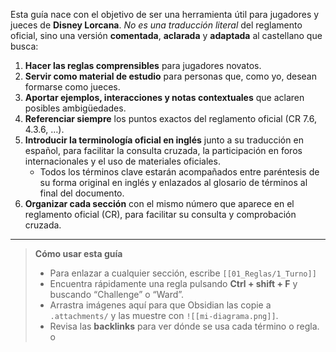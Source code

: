 Esta guía nace con el objetivo de ser una herramienta útil para jugadores y jueces de **Disney Lorcana**.  *No es una traducción literal* del reglamento oficial, sino una versión **comentada**, **aclarada** y **adaptada** al castellano que busca:

1. **Hacer las reglas comprensibles** para jugadores novatos.  
2. **Servir como material de estudio** para personas que, como yo, desean formarse como jueces.  
3. **Aportar ejemplos, interacciones y notas contextuales** que aclaren posibles ambigüedades.  
4. **Referenciar siempre** los puntos exactos del reglamento oficial (CR 7.6, 4.3.6, …).  
5. **Introducir la terminología oficial en inglés** junto a su traducción en español, para facilitar la consulta cruzada, la participación en foros internacionales y el uso de materiales oficiales.  
   - Todos los términos clave estarán acompañados entre paréntesis de su forma original en inglés y enlazados al glosario de términos al final del documento.  
6. **Organizar cada sección** con el mismo número que aparece en el reglamento oficial (CR), para facilitar su consulta y comprobación cruzada.

---

> **Cómo usar esta guía**  
> - Para enlazar a cualquier sección, escribe `[[01_Reglas/1_Turno]]`  
> - Encuentra rápidamente una regla pulsando **Ctrl + shift + F** y buscando “Challenge” o “Ward”.  
> - Arrastra imágenes aquí para que Obsidian las copie a `.attachments/` y las muestre con `![[mi-diagrama.png]]`.  
> - Revisa las **backlinks** para ver dónde se usa cada término o regla.
o

